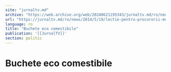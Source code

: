 ```yaml
---
site: "jurnaltv.md"
archive: "https://web.archive.org/web/20240621195343/jurnaltv.md/ro/news/2014/5/19/lectie-pentru-procurorii-moldoveni-10028663/"
url: "https://jurnaltv.md/ro/news/2014/5/19/lectie-pentru-procurorii-moldoveni-10028663/"
language: ro
title: "Buchete eco comestibile"
publication: '[[JurnalTV]]'
section: politic
---
```


# Buchete eco comestibile

